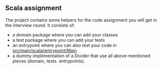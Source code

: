 ## Scala assignment

The project contains some helpers for the code assignment you will get in the interview round. 
It consists of:
- a domain package where you can add your classes
- a test package where you can add your tests
- an entrypoint where you can also test your code in [src/main/scala/entrypoint/Main](src/main/scala/entrypoint/Main.scala)
- a dummy implementation of a Divider that use all above-mentioned pieces (domain, tests. entrypoints).

